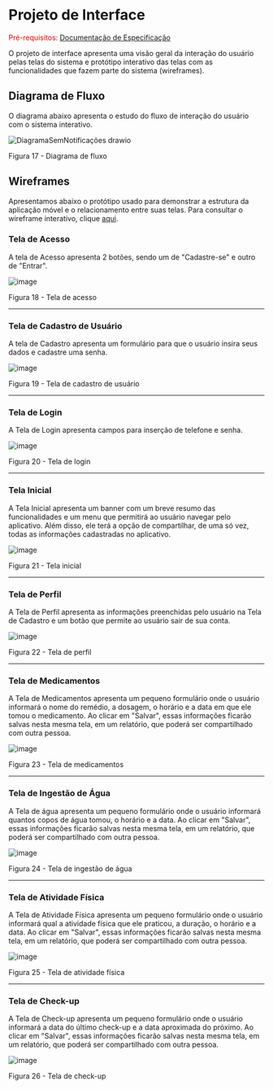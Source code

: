 
# Projeto de Interface

<span style="color:red">Pré-requisitos: <a href="https://github.com/ICEI-PUC-Minas-PMV-ADS/pmv-ads-2023-1-e3-proj-mov-t4-melhor-idade/blob/main/docs/02-Especifica%C3%A7%C3%A3o%20do%20Projeto.md"> Documentação de Especificação</a></span>

O projeto de interface apresenta uma visão geral da interação do usuário pelas telas do sistema e protótipo interativo das telas com as funcionalidades que fazem parte do sistema (wireframes).


## Diagrama de Fluxo

O diagrama abaixo apresenta o estudo do fluxo de interação do usuário com o sistema interativo.




![DiagramaSemNotificações drawio](https://user-images.githubusercontent.com/81182674/227804481-9d4b33ca-aab2-4ab9-8c61-c2f1b29789c3.png)

Figura 17 - Diagrama de fluxo




## Wireframes

Apresentamos abaixo o protótipo usado para demonstrar a estrutura da aplicação móvel e o relacionamento entre suas telas. Para consultar o wireframe interativo, clique <a href="https://marvelapp.com/prototype/be1gjb1/screen/90938491"> aqui</a>.



### Tela de Acesso

 A tela de Acesso apresenta 2 botões, sendo um de "Cadastre-se" e outro de "Entrar".
 
![image](https://user-images.githubusercontent.com/81182674/227803713-a87a8d0f-1c8a-4953-a2bf-f79c4c895595.png)

Figura 18 - Tela de acesso

<hr>

### Tela de Cadastro de Usuário

A tela de Cadastro apresenta um formulário para que o usuário insira seus dados e cadastre uma senha.

![image](https://user-images.githubusercontent.com/81182674/227803961-9d4af38b-3a2f-4952-a74c-d15f0decd2ab.png)

Figura 19 - Tela de cadastro de usuário

<hr>

### Tela de Login

A Tela de Login apresenta campos para inserção de telefone e senha.

![image](https://user-images.githubusercontent.com/81182674/227804066-60c06038-f794-48f4-bd6e-16554f570b2a.png)

Figura 20 - Tela de login

<hr>

### Tela Inicial

A Tela Inicial apresenta um banner com um breve resumo das funcionalidades e um menu que permitirá ao usuário navegar pelo aplicativo. Além disso, ele terá a opção de compartilhar, de uma só vez, todas as informações cadastradas no aplicativo. 

![image](https://user-images.githubusercontent.com/81182674/227804572-b207504d-3c75-46d2-8171-cc7de0c0c4b9.png)

Figura 21 - Tela inicial

<hr>

### Tela de Perfil

A Tela de Perfil apresenta as informações preenchidas pelo usuário na Tela de Cadastro e um botão que permite ao usuário sair de sua conta.

![image](https://user-images.githubusercontent.com/81182674/227805142-c47ff524-084e-4b90-8ef6-0c8e801535e6.png)

Figura 22 - Tela de perfil

<hr>

### Tela de Medicamentos

A Tela de Medicamentos apresenta um pequeno formulário onde o usuário informará o nome do remédio, a dosagem, o horário e a data em que ele tomou o medicamento. Ao clicar em "Salvar", essas informações ficarão salvas nesta mesma tela, em um relatório, que poderá ser compartilhado com outra pessoa.

![image](https://user-images.githubusercontent.com/81182674/227805053-2292bd58-ce72-4c50-8714-b46e3d606b4a.png)

Figura 23 - Tela de medicamentos

<hr>

### Tela de Ingestão de Água

A Tela de água apresenta um pequeno formulário onde o usuário informará quantos copos de água tomou, o horário e a data. Ao clicar em "Salvar", essas informações ficarão salvas nesta mesma tela, em um relatório, que poderá ser compartilhado com outra pessoa.
 
![image](https://user-images.githubusercontent.com/81182674/227807191-5800af7c-d764-4c70-a929-dc68426b43ee.png)

Figura 24 - Tela de ingestão de água
 
 <hr>
 
### Tela de Atividade Física

A Tela de Atividade Física apresenta um pequeno formulário onde o usuário informará qual a atividade física que ele praticou, a duração, o horário e a data. Ao clicar em "Salvar", essas informações ficarão salvas nesta mesma tela, em um relatório, que poderá ser compartilhado com outra pessoa.

![image](https://user-images.githubusercontent.com/81182674/227805369-a25b77a1-3411-454a-8006-58890599475f.png)

Figura 25 - Tela de atividade física

<hr>

### Tela de Check-up
 
A Tela de Check-up apresenta um pequeno formulário onde o usuário informará a data do último check-up e a data aproximada do próximo. Ao clicar em "Salvar", essas informações ficarão salvas nesta mesma tela, em um relatório, que poderá ser compartilhado com outra pessoa.
 
 ![image](https://user-images.githubusercontent.com/81182674/227806092-ce108f52-cdeb-4d2d-9cf6-8ba6c3c7ea6c.png)
 
 Figura 26 - Tela de check-up
